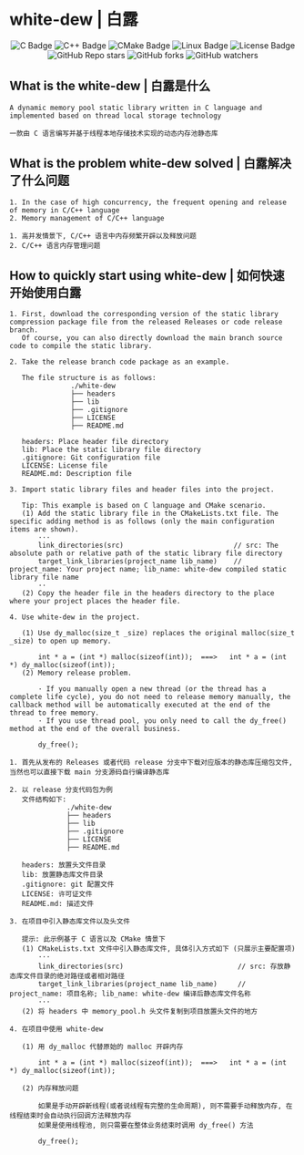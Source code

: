 # white-dew | 白露
<div align="center">
    <img alt="C Badge" src="https://img.shields.io/badge/C-3e4aac?logo=c&logoColor=fff&style=flat"/>
    <img alt="C++ Badge" src="https://img.shields.io/badge/C%2B%2B-00599C?logo=cplusplus&logoColor=fff&style=flat"/>
    <img alt="CMake Badge" src="https://img.shields.io/badge/CMake-cf3d7e?logo=cmake&logoColor=fff&color=cf3d7e&style=flat"/>
    <img alt="Linux Badge" src="https://img.shields.io/badge/Linux-FCC624?logo=linux&logoColor=000&color=yellow&style=flat"/>
    <img alt="License Badge" src="https://img.shields.io/github/license/vshowc/white-dew"/>
</div>
<div align="center">
    <img alt="GitHub Repo stars" src="https://img.shields.io/github/stars/vshowc/white-dew?style=social">
    <img alt="GitHub forks" src="https://img.shields.io/github/forks/vshowc/white-dew?style=social">
    <img alt="GitHub watchers" src="https://img.shields.io/github/watchers/vshowc/white-dew?style=social">
</div>


## What is the white-dew | 白露是什么
```textmate
A dynamic memory pool static library written in C language and implemented based on thread local storage technology
```

```textmate
一款由 C 语言编写并基于线程本地存储技术实现的动态内存池静态库
```

## What is the problem white-dew solved | 白露解决了什么问题
```textmate
1. In the case of high concurrency, the frequent opening and release of memory in C/C++ language
2. Memory management of C/C++ language
```

```textmate
1. 高并发情景下, C/C++ 语言中内存频繁开辟以及释放问题
2. C/C++ 语言内存管理问题
```

## How to quickly start using white-dew | 如何快速开始使用白露
```textmate
1. First, download the corresponding version of the static library compression package file from the released Releases or code release branch.
   Of course, you can also directly download the main branch source code to compile the static library.
       
2. Take the release branch code package as an example.
    
   The file structure is as follows:
               ./white-dew
               ├── headers
               ├── lib
               ├── .gitignore
               ├── LICENSE
               ├── README.md
       
   headers: Place header file directory
   lib: Place the static library file directory
   .gitignore: Git configuration file
   LICENSE: License file
   README.md: Description file
       
3. Import static library files and header files into the project.
    
   Tip: This example is based on C language and CMake scenario.
   (1) Add the static library file in the CMakeLists.txt file. The specific adding method is as follows (only the main configuration items are shown).
       ···
       link_directories(src)                           // src: The absolute path or relative path of the static library file directory
       target_link_libraries(project_name lib_name)    // project_name: Your project name; lib_name: white-dew compiled static library file name
       ··
   (2) Copy the header file in the headers directory to the place where your project places the header file.
    
4. Use white-dew in the project.
    
   (1) Use dy_malloc(size_t _size) replaces the original malloc(size_t _size) to open up memory.
       
       int * a = (int *) malloc(sizeof(int));  ===>   int * a = (int *) dy_malloc(sizeof(int));
   (2) Memory release problem.
       
       · If you manually open a new thread (or the thread has a complete life cycle), you do not need to release memory manually, the callback method will be automatically executed at the end of the thread to free memory.
       · If you use thread pool, you only need to call the dy_free() method at the end of the overall business.
           
       dy_free();
```

```textmate
1. 首先从发布的 Releases 或者代码 release 分支中下载对应版本的静态库压缩包文件, 当然也可以直接下载 main 分支源码自行编译静态库
    
2. 以 release 分支代码包为例
   文件结构如下:
              ./white-dew
              ├── headers
              ├── lib
              ├── .gitignore
              ├── LICENSE
              ├── README.md
                  
   headers: 放置头文件目录
   lib: 放置静态库文件目录
   .gitignore: git 配置文件
   LICENSE: 许可证文件
   README.md: 描述文件
       
3. 在项目中引入静态库文件以及头文件
    
   提示: 此示例基于 C 语言以及 CMake 情景下
   (1) CMakeLists.txt 文件中引入静态库文件, 具体引入方式如下 (只展示主要配置项)
       ···
       link_directories(src)                            // src: 存放静态库文件目录的绝对路径或者相对路径
       target_link_libraries(project_name lib_name)     // project_name: 项目名称; lib_name: white-dew 编译后静态库文件名称
       ···
   (2) 将 headers 中 memory_pool.h 头文件复制到项目放置头文件的地方
       
4. 在项目中使用 white-dew
    
   (1) 用 dy_malloc 代替原始的 malloc 开辟内存
       
       int * a = (int *) malloc(sizeof(int));  ===>   int * a = (int *) dy_malloc(sizeof(int));
           
   (2) 内存释放问题
       
       如果是手动开辟新线程(或者说线程有完整的生命周期), 则不需要手动释放内存, 在线程结束时会自动执行回调方法释放内存
       如果是使用线程池, 则只需要在整体业务结束时调用 dy_free() 方法
           
       dy_free();
```

